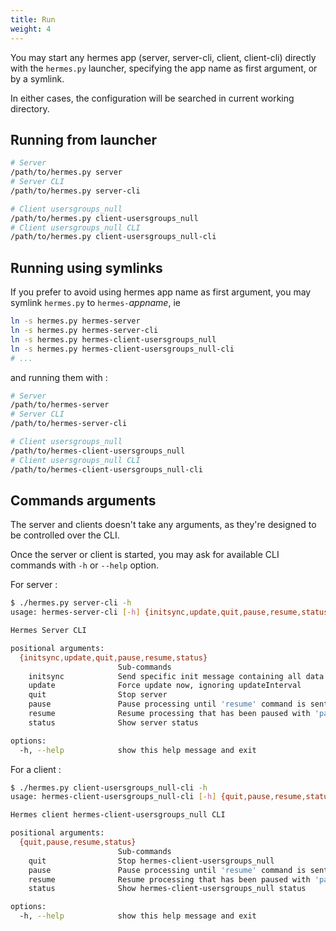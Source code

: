 ```yaml
---
title: Run
weight: 4
---
```


You may start any hermes app (server, server-cli, client, client-cli) directly with the `hermes.py` launcher, specifying the app name as first argument, or by a symlink.

In either cases, the configuration will be searched in current working directory.

## Running from launcher

```bash
# Server
/path/to/hermes.py server
# Server CLI
/path/to/hermes.py server-cli

# Client usersgroups_null
/path/to/hermes.py client-usersgroups_null
# Client usersgroups_null CLI
/path/to/hermes.py client-usersgroups_null-cli
```

## Running using symlinks

If you prefer to avoid using hermes app name as first argument, you may symlink `hermes.py` to `hermes-`*appname*, ie

```bash
ln -s hermes.py hermes-server
ln -s hermes.py hermes-server-cli
ln -s hermes.py hermes-client-usersgroups_null
ln -s hermes.py hermes-client-usersgroups_null-cli
# ...
```

and running them with :

```bash
# Server
/path/to/hermes-server
# Server CLI
/path/to/hermes-server-cli

# Client usersgroups_null
/path/to/hermes-client-usersgroups_null
# Client usersgroups_null CLI
/path/to/hermes-client-usersgroups_null-cli
```

## Commands arguments

The server and clients doesn't take any arguments, as they're designed to be controlled over the CLI.

Once the server or client is started, you may ask for available CLI commands with `-h` or `--help` option.

For server :

```bash
$ ./hermes.py server-cli -h
usage: hermes-server-cli [-h] {initsync,update,quit,pause,resume,status} ...

Hermes Server CLI

positional arguments:
  {initsync,update,quit,pause,resume,status}
                        Sub-commands
    initsync            Send specific init message containing all data but passwords. Useful to fill new client
    update              Force update now, ignoring updateInterval
    quit                Stop server
    pause               Pause processing until 'resume' command is sent
    resume              Resume processing that has been paused with 'pause'
    status              Show server status

options:
  -h, --help            show this help message and exit
```

For a client :

```bash
$ ./hermes.py client-usersgroups_null-cli -h
usage: hermes-client-usersgroups_null-cli [-h] {quit,pause,resume,status} ...

Hermes client hermes-client-usersgroups_null CLI

positional arguments:
  {quit,pause,resume,status}
                        Sub-commands
    quit                Stop hermes-client-usersgroups_null
    pause               Pause processing until 'resume' command is sent
    resume              Resume processing that has been paused with 'pause'
    status              Show hermes-client-usersgroups_null status

options:
  -h, --help            show this help message and exit
```
